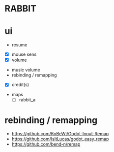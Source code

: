 # RABBIT

# ui

- resume
- [x] mouse sens
- [x] volume
- music volume
- rebinding / remapping
- [x] credit(s)
- maps
  - [ ] rabbit_a

# rebinding / remapping

- https://github.com/KoBeWi/Godot-Input-Remap
- https://github.com/IsItLucas/godot_easy_remap
- https://github.com/bend-n/remap
